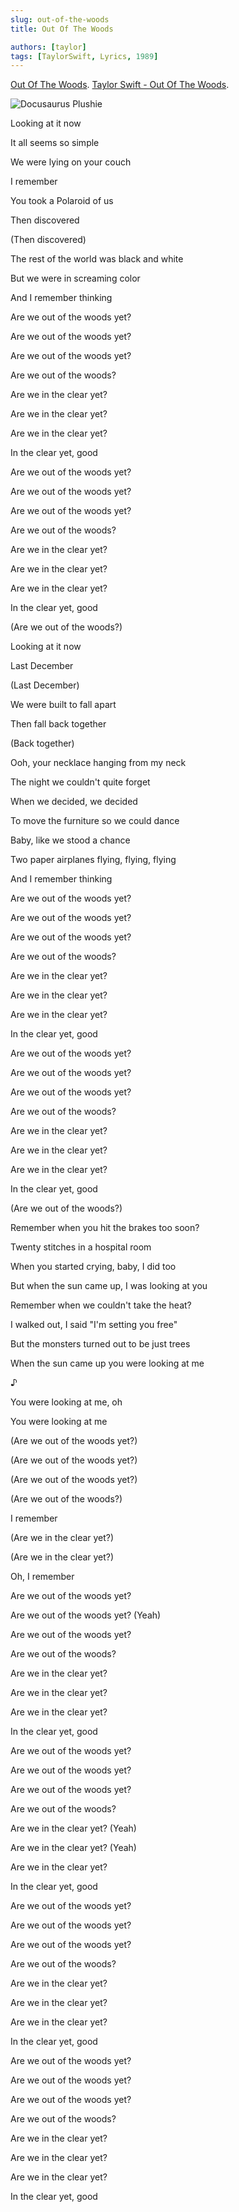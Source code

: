```yaml
---
slug: out-of-the-woods
title: Out Of The Woods

authors: [taylor]
tags: [TaylorSwift, Lyrics, 1989]
---
```


[Out Of The Woods](https://open.spotify.com/track/0qUnBLZ8bJqUNEeQgayL9t).
[Taylor Swift - Out Of The Woods](https://www.youtube.com/watch?v=JLf9q36UsBk).

![Docusaurus Plushie](./maxresdefault.jpg)

Looking at it now

It all seems so simple

We were lying on your couch

I remember

You took a Polaroid of us

Then discovered

(Then discovered)

The rest of the world was black and white

But we were in screaming color

And I remember thinking

Are we out of the woods yet?

Are we out of the woods yet?

Are we out of the woods yet?

Are we out of the woods?

Are we in the clear yet?

Are we in the clear yet?

Are we in the clear yet?

In the clear yet, good

Are we out of the woods yet?

Are we out of the woods yet?

Are we out of the woods yet?

Are we out of the woods?

Are we in the clear yet?

Are we in the clear yet?

Are we in the clear yet?

In the clear yet, good

(Are we out of the woods?)
<!--truncate-->

Looking at it now

Last December

(Last December)

We were built to fall apart

Then fall back together

(Back together)

Ooh, your necklace hanging from my neck

The night we couldn't quite forget

When we decided, we decided

To move the furniture so we could dance

Baby, like we stood a chance

Two paper airplanes flying, flying, flying

And I remember thinking

Are we out of the woods yet?

Are we out of the woods yet?

Are we out of the woods yet?

Are we out of the woods?

Are we in the clear yet?

Are we in the clear yet?

Are we in the clear yet?

In the clear yet, good

Are we out of the woods yet?

Are we out of the woods yet?

Are we out of the woods yet?

Are we out of the woods?

Are we in the clear yet?

Are we in the clear yet?

Are we in the clear yet?

In the clear yet, good

(Are we out of the woods?)

Remember when you hit the brakes too soon?

Twenty stitches in a hospital room

When you started crying, baby, I did too

But when the sun came up, I was looking at you

Remember when we couldn't take the heat?

I walked out, I said "I'm setting you free"

But the monsters turned out to be just trees

When the sun came up you were looking at me

♪

You were looking at me, oh

You were looking at me

(Are we out of the woods yet?)

(Are we out of the woods yet?)

(Are we out of the woods yet?)

(Are we out of the woods?)

I remember

(Are we in the clear yet?)

(Are we in the clear yet?)

Oh, I remember

Are we out of the woods yet?

Are we out of the woods yet? (Yeah)

Are we out of the woods yet?

Are we out of the woods?

Are we in the clear yet?

Are we in the clear yet?

Are we in the clear yet?

In the clear yet, good

Are we out of the woods yet?

Are we out of the woods yet?

Are we out of the woods yet?

Are we out of the woods?

Are we in the clear yet? (Yeah)

Are we in the clear yet? (Yeah)

Are we in the clear yet?

In the clear yet, good

Are we out of the woods yet?

Are we out of the woods yet?

Are we out of the woods yet?

Are we out of the woods?

Are we in the clear yet?

Are we in the clear yet?

Are we in the clear yet?

In the clear yet, good

Are we out of the woods yet?

Are we out of the woods yet?

Are we out of the woods yet?

Are we out of the woods?

Are we in the clear yet?

Are we in the clear yet?

Are we in the clear yet?

In the clear yet, good